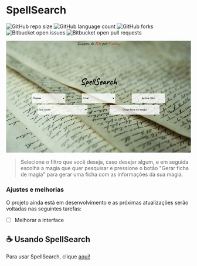 # SpellSearch

![GitHub repo size](https://img.shields.io/github/repo-size/joaopedrov0/spellsearch?style=for-the-badge)
![GitHub language count](https://img.shields.io/github/languages/count/joaopedrov0/spellsearch?style=for-the-badge)
![GitHub forks](https://img.shields.io/github/forks/joaopedrov0/spellsearch?style=for-the-badge)
![Bitbucket open issues](https://img.shields.io/bitbucket/issues/joaopedrov0/spellsearch?style=for-the-badge)
![Bitbucket open pull requests](https://img.shields.io/bitbucket/pr-raw/joaopedrov0/spellsearch?style=for-the-badge)

<img src="exemplo-image.png" alt="exemplo imagem">

> Selecione o filtro que você deseja, caso desejar algum, e em seguida escolha a magia que quer pesquisar e pressione o botão "Gerar ficha de magia" para gerar uma ficha com as informações da sua magia.
### Ajustes e melhorias

O projeto ainda está em desenvolvimento e as próximas atualizações serão voltadas nas seguintes tarefas:

- [ ] Melhorar a interface

## ☕ Usando SpellSearch

Para usar SpellSearch, clique [aqui!](https://joaopedrov0.github.io/spellsearch/)
